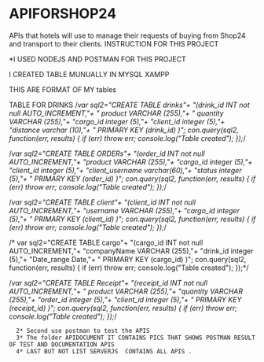 # APIFORSHOP24
 APIs that hotels will use to manage their requests of buying from Shop24 and transport to their clients.
INSTRUCTION FOR THIS PROJECT

*I USED NODEJS AND POSTMAN FOR THIS PROJECT

I CREATED TABLE MUNUALLY  IN MYSQL XAMPP 

THIS ARE FORMAT OF MY tables


TABLE FOR DRINKS 
 /*var sql2="CREATE TABLE drinks"+
  "(drink_id INT not null AUTO_INCREMENT,"+
    " product VARCHAR (255),"+
    " quantity VARCHAR (255),"+
     "cargo_id integer (5),"+
     "client_id integer (5),"+
     "distance varchar (10),"+
      " PRIMARY KEY (drink_id) )";
  con.query(sql2, function(err, results) {
          if (err) throw err;
          console.log("Table  created");
      });*/

/*var sql2="CREATE TABLE ORDERs"+
  "(order_id INT not null AUTO_INCREMENT,"+
    "product VARCHAR (255),"+
     "cargo_id integer (5),"+
     "client_id integer (5),"+
     "client_username varchar(60),"+
     "status integer (5),"+
      " PRIMARY KEY (order_id) )";
  con.query(sql2, function(err, results) {
          if (err) throw err;
          console.log("Table  created");
      });*/
      
      
 /*var sql2="CREATE TABLE client"+
  "(client_id INT not null AUTO_INCREMENT,"+
    "username VARCHAR (255),"+
     "cargo_id integer (5),"+
      " PRIMARY KEY (client_id) )";
  con.query(sql2, function(err, results) {
          if (err) throw err;
          console.log("Table  created");
      });*/
      

/* var sql2="CREATE TABLE cargo"+
  "(cargo_id INT not null AUTO_INCREMENT,"+
    "companyName VARCHAR (255),"+
     "drink_id integer (5),"+
      "Date_range Date,"+
      " PRIMARY KEY (cargo_id) )";
  con.query(sql2, function(err, results) {
          if (err) throw err;
          console.log("Table  created");
      });*/
      

/*var sql2="CREATE TABLE Receipt"+
  "(receipt_id INT not null AUTO_INCREMENT,"+
    " product VARCHAR (255),"+
    "quantity VARCHAR (255),"+
     "order_id integer (5),"+
     "client_id integer (5),"+
      " PRIMARY KEY (receipt_id) )";
  con.query(sql2, function(err, results) {
          if (err) throw err;
          console.log("Table  created");
      });*/
      
      
      2* Second use postman to test the APIS
      3* The folder APIDOCUMENT IT CONTAINS PICS THAT SHOWS POSTMAN RESULT OF TEST AND DOCUMENTATION APIS
      4* LAST BUT NOT LIST SERVERJS  CONTAINS ALL APIS .
